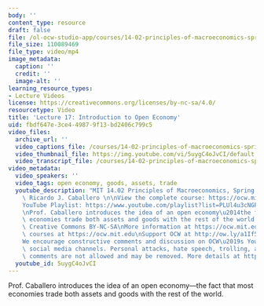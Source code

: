 ```yaml
---
body: ''
content_type: resource
draft: false
file: /ol-ocw-studio-app/courses/14-02-principles-of-macroeconomics-spring-2023/1402-sp23-lecture-17-v2_360p_16_9.mp4
file_size: 110089469
file_type: video/mp4
image_metadata:
  caption: ''
  credit: ''
  image-alt: ''
learning_resource_types:
- Lecture Videos
license: https://creativecommons.org/licenses/by-nc-sa/4.0/
resourcetype: Video
title: 'Lecture 17: Introduction to Open Economy'
uid: fbdf647e-3ce4-4987-9f13-bd2406c799c5
video_files:
  archive_url: ''
  video_captions_file: /courses/14-02-principles-of-macroeconomics-spring-2023/1ciz-6OL2VwZZSmosR8LRidy2fGGsMpkW_transcript.webvtt
  video_thumbnail_file: https://img.youtube.com/vi/5uygC4oJvCI/default.jpg
  video_transcript_file: /courses/14-02-principles-of-macroeconomics-spring-2023/1ciz-6OL2VwZZSmosR8LRidy2fGGsMpkW_transcript.pdf
video_metadata:
  video_speakers: ''
  video_tags: open economy, goods, assets, trade
  youtube_description: "MIT 14.02 Principles of Macroeconomics, Spring 2023\nInstructor:\
    \ Ricardo J. Caballero \n\nView the complete course: https://ocw.mit.edu/courses/14-02-principles-of-macroeconomics-spring-2023/\n\
    YouTube Playlist: https://www.youtube.com/playlist?list=PLUl4u3cNGP62EXoZ4B3_Ob7lRRwpGQxkb\n\
    \nProf. Caballero introduces the idea of an open economy\u2014the fact that most\
    \ economies trade both assets and goods with the rest of the world. \n\nLicense:\
    \ Creative Commons BY-NC-SA\nMore information at https://ocw.mit.edu/terms\nMore\
    \ courses at https://ocw.mit.edu\nSupport OCW at http://ow.ly/a1If50zVRlQ\n\n\
    We encourage constructive comments and discussion on OCW\u2019s YouTube and other\
    \ social media channels. Personal attacks, hate speech, trolling, and inappropriate\
    \ comments are not allowed and may be removed. More details at https://ocw.mit.edu/comments."
  youtube_id: 5uygC4oJvCI
---
```

Prof. Caballero introduces the idea of an open economy—the fact that most economies trade both assets and goods with the rest of the world.